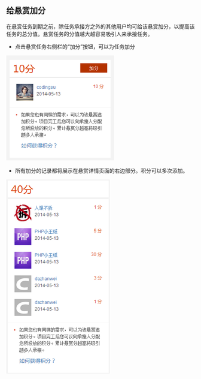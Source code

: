 ﻿## 给悬赏加分

在悬赏任务到期之前，除任务承接方之外的其他用户均可给该悬赏加分，以提高该任务的总分值。悬赏任务的分值越大越容易吸引人来承接任务。


* 点击悬赏任务右侧栏的“加分”按钮，可以为任务加分

![](images/FAQ_11_3_1.jpg)

* 所有加分的记录都将展示在悬赏详情页面的右边部分。积分可以多次添加。


![](images/FAQ_11_3_2.jpg)



